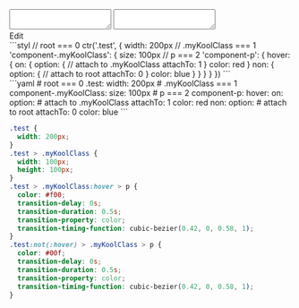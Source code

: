 <div data-size="590" class="code-cont" data-example="basic">
    <div class="code">
        <div class="code-wrap">
            <textarea id="stylus"></textarea>
            <textarea id="css"></textarea>
            <div class="edit-code">
                <span>Edit</span>
            </div>
        </div>
    </div>
</div>

<div data-size="590" data-examples="stylus"></div>
```styl
// root === 0
ctr('.test', {
  width: 200px
  // .myKoolClass === 1
  'component-.myKoolClass': {
    size: 100px
    // p === 2
    'component-p': {
      hover: {
        on: {
          option: {
            // attach to .myKoolClass
            attachTo: 1
          }
          color: red
        }
        non: {
          option: {
            // attach to root
            attachTo: 0
          }
          color: blue
        }
      }
    }
  }
})
```

<div data-size="590" data-examples="yaml"></div>
```yaml
# root === 0
.test:
  width: 200px
  # .myKoolClass === 1
  component-.myKoolClass:
    size: 100px
    # p === 2
    component-p:
      hover:
        on:
          option:
            # attach to .myKoolClass
            attachTo: 1
          color: red
        non:
          option:
            # attach to root
            attachTo: 0
          color: blue
```

```css
.test {
  width: 200px;
}
.test > .myKoolClass {
  width: 100px;
  height: 100px;
}
.test > .myKoolClass:hover > p {
  color: #f00;
  transition-delay: 0s;
  transition-duration: 0.5s;
  transition-property: color;
  transition-timing-function: cubic-bezier(0.42, 0, 0.58, 1);
}
.test:not(:hover) > .myKoolClass > p {
  color: #00f;
  transition-delay: 0s;
  transition-duration: 0.5s;
  transition-property: color;
  transition-timing-function: cubic-bezier(0.42, 0, 0.58, 1);
}
```
<div class="cf"></div>
